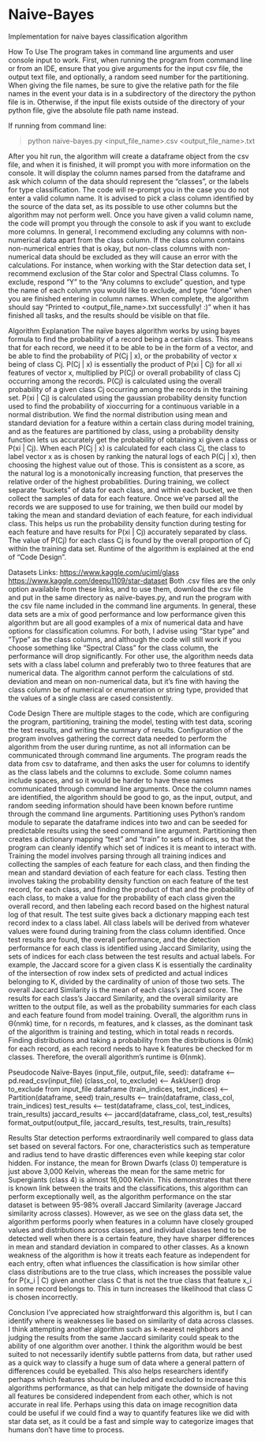 # Naive-Bayes
Implementation for naive bayes classification algorithm

How To Use
The program takes in command line arguments and user console input to work. First, when
running the program from command line or from an IDE, ensure that you give arguments for the input
csv file, the output text file, and optionally, a random seed number for the partitioning. When giving the
file names, be sure to give the relative path for the file names in the event your data is in a subdirectory
of the directory the python file is in. Otherwise, if the input file exists outside of the directory of your
python file, give the absolute file path name instead.

If running from command line:
  >python naive-bayes.py <input_file_name>.csv <output_file_name>.txt <seed>
  
 After you hit run, the algorithm will create a dataframe object from the csv file, and when it is
finished, it will prompt you with more information on the console. It will display the column names
parsed from the dataframe and ask which column of the data should represent the “classes”, or the
labels for type classification. The code will re-prompt you in the case you do not enter a valid column
name. It is advised to pick a class column identified by the source of the data set, as its possible to use
other columns but the algorithm may not perform well. Once you have given a valid column name, the
code will prompt you through the console to ask if you want to exclude more columns. In general, I
recommend excluding any columns with non-numerical data apart from the class column. If the class
column contains non-numerical entries that is okay, but non-class columns with non-numerical data
should be excluded as they will cause an error with the calculations. For instance, when working with
the Star detection data set, I recommend exclusion of the Star color and Spectral Class columns. To
exclude, respond “Y” to the “Any columns to exclude” question, and type the name of each column you
would like to exclude, and type “done” when you are finished entering in column names.
When complete, the algorithm should say “Printed to <output_file_name>.txt successfully! :)”
when it has finished all tasks, and the results should be visible on that file.


Algorithm Explanation
The naïve bayes algorithm works by using bayes formula to find the probability of a record being
a certain class. This means that for each record, we need it to be able to be in the form of a vector, and
be able to find the probability of P(Cj | x), or the probability of vector x being of class Cj. P(Cj | x) is
essentially the product of P(xi | Cj) for all xi features of vector x, multiplied by P(Cj) or overall probability
of class Cj occurring among the records. P(Cj) is calculated using the overall probability of a given class Cj
occurring among the records in the training set. P(xi | Cj) is calculated using the gaussian probability
density function used to find the probability of xioccurring for a continuous variable in a normal
distribution. We find the normal distribution using mean and standard deviation for a feature within a
certain class during model training, and as the features are partitioned by class, using a probability
density function lets us accurately get the probability of obtaining xi given a class or P(xi | Cj). When each 
P(Cj | x) is calculated for each class Cj, the class to label vector x as is chosen by ranking the natural logs
of each P(Cj | x), then choosing the highest value out of those. This is consistent as a score, as the
natural log is a monotonically increasing function, that preserves the relative order of the highest
probabilities.
During training, we collect separate “buckets” of data for each class, and within each bucket, we
then collect the samples of data for each feature. Once we’ve parsed all the records we are supposed to
use for training, we then build our model by taking the mean and standard deviation of each feature, for
each individual class. This helps us run the probability density function during testing for each feature
and have results for P(xi | Cj) accurately separated by class. The value of P(Cj) for each class Cj is found by
the overall proportion of Cj within the training data set.
Runtime of the algorithm is explained at the end of “Code Design”.


Datasets
Links:
https://www.kaggle.com/uciml/glass
https://www.kaggle.com/deepu1109/star-dataset
Both .csv files are the only option available from these links, and to use them, download the csv
file and put in the same directory as naïve-bayes.py, and run the program with the csv file name
included in the command line arguments. In general, these data sets are a mix of good performance and
low performance given this algorithm but are all good examples of a mix of numerical data and have
options for classification columns. For both, I advise using “Star type” and “Type” as the class columns,
and although the code will still work if you choose something like “Spectral Class” for the class column,
the performance will drop significantly.
For other use, the algorithm needs data sets with a class label column and preferably two to
three features that are numerical data. The algorithm cannot perform the calculations of std. deviation
and mean on non-numerical data, but it’s fine with having the class column be of numerical or
enumeration or string type, provided that the values of a single class are cased consistently.


Code Design
There are multiple stages to the code, which are configuring the program, partitioning, training
the model, testing with test data, scoring the test results, and writing the summary of results.
Configuration of the program involves gathering the correct data needed to perform the algorithm from
the user during runtime, as not all information can be communicated through command line arguments.
The program reads the data from csv to dataframe, and then asks the user for columns to identify as the
class labels and the columns to exclude. Some column names include spaces, and so it would be harder
to have these names communicated through command line arguments. Once the column names are
identified, the algorithm should be good to go, as the input, output, and random seeding information
should have been known before runtime through the command line arguments.
Partitioning uses Python’s random module to separate the dataframe indices into two and can
be seeded for predictable results using the seed command line argument. Partitioning then creates a 
dictionary mapping “test” and “train” to sets of indices, so that the program can cleanly identify which
set of indices it is meant to interact with. Training the model involves parsing through all training indices
and collecting the samples of each feature for each class, and then finding the mean and standard
deviation of each feature for each class.
Testing then involves taking the probability density function on each feature of the test record,
for each class, and finding the product of that and the probability of each class, to make a value for the
probability of each class given the overall record, and then labeling each record based on the highest
natural log of that result. The test suite gives back a dictionary mapping each test record index to a class
label. All class labels will be derived from whatever values were found during training from the class
column identified. Once test results are found, the overall performance, and the detection performance
for each class is identified using Jaccard Similarity, using the sets of indices for each class between the
test results and actual labels. For example, the Jaccard score for a given class K is essentially the
cardinality of the intersection of row index sets of predicted and actual indices belonging to K, divided
by the cardinality of union of those two sets. The overall Jaccard Similarity is the mean of each class’s
jaccard score. The results for each class’s Jaccard Similarity, and the overall similarity are written to the
output file, as well as the probability summaries for each class and each feature found from model
training.
Overall, the algorithm runs in Θ(nmk) time, for n records, m features, and k classes, as the
dominant task of the algorithm is training and testing, which in total reads n records. Finding
distributions and taking a probability from the distributions is Θ(mk) for each record, as each record
needs to have k features be checked for m classes. Therefore, the overall algorithm’s runtime is Θ(nmk).


Pseudocode
Naïve-Bayes (input_file, output_file, seed):
dataframe <-- pd.read_csv(input_file)
(class_col, to_exclude) <-- AskUser()
drop to_exclude from input_file dataframe
(train_indices, test_indices) <-- Partition(dataframe, seed)
train_results <-- train(dataframe, class_col, train_indices)
test_results <-- test(dataframe, class_col, test_indices, train_results)
jaccard_results <-- jaccard(dataframe, class_col, test_results)
format_output(output_file, jaccard_results, test_results, train_results)


Results
Star detection performs extraordinarily well compared to glass data set based on several
factors. For one, characteristics such as temperature and radius tend to have drastic differences even
while keeping star color hidden. For instance, the mean for Brown Dwarfs (class 0) temperature is just
above 3,000 Kelvin, whereas the mean for the same metric for Supergiants (class 4) is almost 16,000
Kelvin. This demonstrates that there is known link between the traits and the classifications, this
algorithm can perform exceptionally well, as the algorithm performance on the star dataset is between
95-98% overall Jaccard Similarity (average Jaccard similarity across classes).
However, as we see on the glass data set, the algorithm performs poorly when features in a
column have closely grouped values and distributions across classes, and individual classes tend to be 
detected well when there is a certain feature, they have sharper differences in mean and standard
deviation in compared to other classes. As a known weakness of the algorithm is how it treats each
feature as independent for each entry, often what influences the classification is how similar other class
distributions are to the true class, which increases the possible value for P(x_i | C) given another class C
that is not the true class that feature x_i in some record belongs to. This in turn increases the likelihood
that class C is chosen incorrectly.


Conclusion
I’ve appreciated how straightforward this algorithm is, but I can identify where is weaknesses lie
based on similarity of data across classes. I think attempting another algorithm such as k-nearest
neighbors and judging the results from the same Jaccard similarity could speak to the ability of one
algorithm over another. I think the algorithm would be best suited to not necessarily identify subtle
patterns from data, but rather used as a quick way to classify a huge sum of data where a general
pattern of differences could be eyeballed. This also helps researchers identify perhaps which features
should be included and excluded to increase this algorithms performance, as that can help mitigate the
downside of having all features be considered independent from each other, which is not accurate in
real life. Perhaps using this data on image recognition data could be useful if we could find a way to
quantify features like we did with star data set, as it could be a fast and simple way to categorize images
that humans don’t have time to process. 
